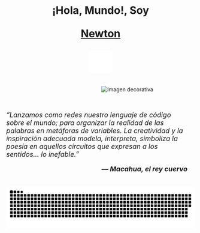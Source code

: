 <!-- Encabezado de nivel 1 centrado -->
<h1 align="center">  
  <!-- Texto de saludo -->
  ¡Hola, Mundo!, Soy
  
  <!-- Enlace al perfil de GitHub -->
  <a href="https://github.com/Newton364">Newton</a>  
  
  <!-- Imagen animada de manita saludando -->
  <img 
    src="https://github.com/Kathryn-Jie/Kathryn-Jie/blob/main/wave.gif" 
    width="60px" 
    alt="GIF de saludo" 
  />
</h1>

<!-- Imagen decorativa original alineada a la derecha -->
  <div style="flex-shrink: 0;">
    <img 
      align="right" 
      src="https://github.com/7oSkaaa/7oSkaaa/blob/main/Images/Right_Side.gif?raw=true" 
      width="250px" 
      alt="Imagen decorativa"
    />
  </div>

  <!-- Espaciado (doble) para separar elementos (Imagen decorativa de Texto) -->
  <br><br>

  <!-- "display: flex" divide el espacio horizontal en dos secciones: el texto y la imagen -->
<div style="display: flex; align-items: center; justify-content: center;">
  <!-- Frase poética alineada a la izquierda -->
  <div style="flex: 1; text-align: left; padding-right: 20px; font-style: italic; font-size: 18px;">
  <p>
    “Lanzamos como redes nuestro lenguaje de código sobre el mundo; para organizar la realidad de las palabras en metáforas de variables. 
    La creatividad y la inspiración adecuada modela, interpreta, simboliza la poesía en aquellos circuitos que expresan a los sentidos… lo inefable.”
    <br/>
  </p>
  <!-- Alineación del texto a la derecha -->
  <div style="flex: 1; text-align: right; margin-top: 10px;">
    <strong>— Macahua, el rey cuervo</strong>
  </div>
</div>


  
</div>


<!-- Espaciado para separar elementos -->
<br/>

<!-- Snake Game en una sección independiente -->
<div style="margin-top: 20px;">
  <picture>
    <source 
      media="(prefers-color-scheme: dark)" 
      srcset="https://raw.githubusercontent.com/itsmeshibintmz/itsmeshibintmz/8c4c442a1c6a6c7b963e5d473e5aec52c42b5ea3/github-contribution-grid-snake-sissa.svg"
    />
    <source 
      media="(prefers-color-scheme: light)" 
      srcset="https://raw.githubusercontent.com/itsmeshibintmz/itsmeshibintmz/8c4c442a1c6a6c7b963e5d473e5aec52c42b5ea3/github-contribution-grid-snake-sissa-white.svg"
    />
    <img 
      src="https://raw.githubusercontent.com/itsmeshibintmz/itsmeshibintmz/8c4c442a1c6a6c7b963e5d473e5aec52c42b5ea3/github-contribution-grid-snake-sissa.svg" 
      alt="Snake Game" 
    />
  </picture>
</div>


<!-- Créditos de origen: 7o5kaa.md, Kathryn.md, blueset.md, istmeshibintmz.md -->
<!-- Contenido expuesto en [https://github.com/durgeshsamariya/awesome-github-profile-readme-templates/blob/master/templates/7oSkaaa.md](https://github.com/durgeshsamariya/awesome-github-profile-readme-templates/tree/master/templates) -->

<!-- Imagen animada de gatito blanco -->
<!-- <img src="https://media.giphy.com/media/mGcNjsfWAjY5AEZNw6/giphy.gif" width="50"></h2> -->
<!--codediaz.md -Saludo y nombre -->
<!-- <img src="https://readme-typing-svg.herokuapp.com/?font=Roboto&weight=900&size=40=true&vCenter=true&width=500&height=70&duration=4000&color=B3B3B3&lines=Hi+There!+👋;+I'm+Sergio+Díaz!;" /> -->

